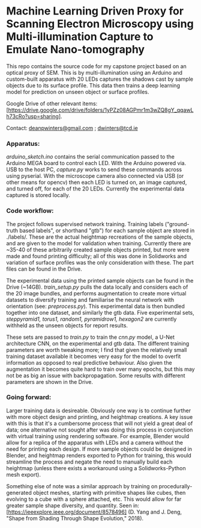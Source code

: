 # Machine Learning Driven Proxy for Scanning Electron Microscopy using Multi-illumination Capture to Emulate Nano-tomography

This repo contains the source code for my capstone project based on an optical proxy of SEM. This is by multi-illumination using an Arduino and custom-built apparatus with 20 LEDs captures the shadows cast by sample objects due to its surface profile. This data then trains a deep learning model for prediction on unseen object or surface profiles.

Google Drive of other relevant items: [https://drive.google.com/drive/folders/1yPZz08AGPmr1m3wZQ8gY_qqawLh73cRo?usp=sharing].

Contact: deanpwinters@gmail.com ; dwinters@tcd.ie

### Apparatus:

*arduino_sketch.ino* contains the serial communication passed to the Arduino MEGA board to control each LED. With the Arduino powered via. USB to the host PC, *capture.py* works to send these commands across using pyserial. With the microscope camera also connected via USB (or other means for opencv) then each LED is turned on, an image captured, and turned off, for each of the 20 LEDs. Currently the experimental data captured is stored locally.

### Code workflow:

The project follows supervised network training. Training labels ("ground-truth based labels", or shorthand "gtb") for each sample object are stored in ./labels/. These are the actual heightmap recreations of the sample objects, and are given to the model for validation when training. Currently there are ~35-40 of these arbitrarily created sample objects printed, but more were made and found printing difficulty; all of this was done in Solidworks and variation of surface profiles was the only consideration with these. The part files can be found in the Drive.

The experimental data using the printed sample objects can be found in the Drive (~14GB). *train_setup.py* pulls the data locally and considers each of the 20 image bundles, and performs augmentation to create more virtual datasets to diversify training and familiarise the neural network with orientation (see: *preprocess.py*). This experimental data is then bundled together into one dataset, and similarly the gtb data. Five experimental sets, *steppyramid1, torus1, random1, pyramidrow1, hexagon2* are currently withheld as the unseen objects for report results.

These sets are passed to *train.py* to train the *cnn.py* model, a U-Net architecture CNN, on the experimental and gtb data. The different training parameters are worth tweaking more; I find that given the relatively small training dataset available it becomes very easy for the model to overfit information as opposed to real predictive behaviour. Also given the augmentation it becomes quite hard to train over many epochs, but this may not be as big an issue with backpropagation. Some results with different parameters are shown in the Drive.

### Going forward:

Larger training data is desireable. Obviously one way is to continue further with more object design and printing, and heightmap creations. A key issue with this is that it's a cumbersome process that will not yield a great deal of data; one alternative not sought after was doing this process in conjunction with virtual training using rendering software. For example, Blender would allow for a replica of the apparatus with LEDs and a camera without the need for printing each design. If more sample objects could be designed in Blender, and heightmap renders exported to Python for training, this would streamline the process and negate the need to manually build each heightmap (unless there exists a workaround using a Solidworks-Python mesh export).

Something else of note was a similar approach by training on procedurally-generated object meshes, starting with primitive shapes like cubes, then evolving to a cube with a sphere attached, etc. This would allow for far greater sample shape diversity, and quantity. Seen in: [https://ieeexplore.ieee.org/document/8578496] (D. Yang and J. Deng, "Shape from Shading Through Shape Evolution," 2018).








